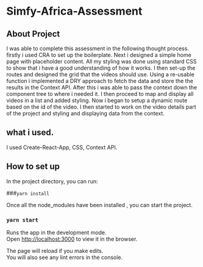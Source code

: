 # Simfy-Africa-Assessment

## About Project

I was able to complete this assessment in the following thought process. firstly i used CRA to set up the boilerplate.
Next i designed a simple home page with placeholder content. 
All my styling was done using standard CSS to show that i have a  good understanding  of how it works.
I then set-up the routes and designed the grid that the videos should use.
Using a re-usable function i implemented a DRY approach to fetch the data and store the the results in the Context API.
After this i was able to pass the context down the component tree to where i needed it.
I then proceed to map and display all videos in a list and added styling.
Now i began to setup a dynamic route based on  the id of the video.
I then started to work on the video details part of the project and styling and displaying data from the context.

## what i used.

I used Create-React-App, CSS, Context API.



## How to set up

In the project directory, you can run:

###`yarn install`

Once all the node_modules have been installed , you can start the project.

### `yarn start`

Runs the app in the development mode.\
Open [http://localhost:3000](http://localhost:3000) to view it in the browser.

The page will reload if you make edits.\
You will also see any lint errors in the console.
